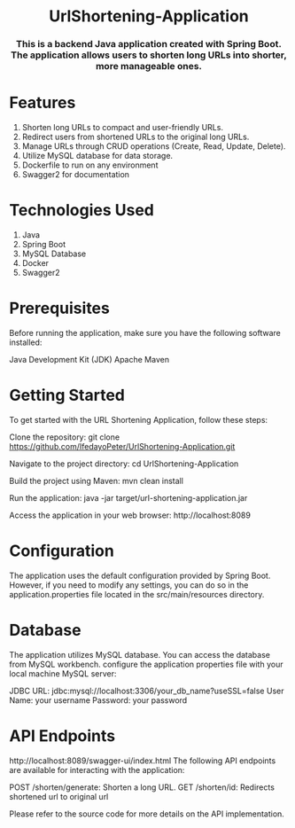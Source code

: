 <h1 align="center">UrlShortening-Application</h1>
<h3 align="center">This is a backend Java application created with Spring Boot. The application allows users to shorten long URLs into shorter, more manageable ones.</h3>

# Features
1. Shorten long URLs to compact and user-friendly URLs.
2. Redirect users from shortened URLs to the original long URLs.
3. Manage URLs through CRUD operations (Create, Read, Update, Delete).
4. Utilize MySQL database for data storage.
5. Dockerfile to run on any environment
6. Swagger2 for documentation 

# Technologies Used
1. Java
2. Spring Boot
3. MySQL Database
4. Docker
5. Swagger2

# Prerequisites
Before running the application, make sure you have the following software installed:

Java Development Kit (JDK)
Apache Maven

# Getting Started
To get started with the URL Shortening Application, follow these steps:

Clone the repository:
git clone https://github.com/IfedayoPeter/UrlShortening-Application.git

Navigate to the project directory:
cd UrlShortening-Application

Build the project using Maven:
mvn clean install

Run the application:
java -jar target/url-shortening-application.jar

Access the application in your web browser:
http://localhost:8089

# Configuration
The application uses the default configuration provided by Spring Boot. However, if you need to modify any settings, you can do so in the application.properties file located in the src/main/resources directory.

# Database
The application utilizes MySQL database. You can access the database from MySQL workbench.
configure the application properties file with your local machine MySQL server:

JDBC URL: jdbc:mysql://localhost:3306/your_db_name?useSSL=false
User Name: your username
Password: your password

# API Endpoints
http://localhost:8089/swagger-ui/index.html
The following API endpoints are available for interacting with the application:

POST /shorten/generate: Shorten a long URL.
GET /shorten/id: Redirects shortened url to original url

Please refer to the source code for more details on the API implementation.
